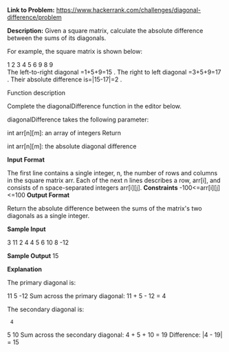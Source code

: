 **Link to Problem:** https://www.hackerrank.com/challenges/diagonal-difference/problem

**Description:**
Given a square matrix, calculate the absolute difference between the sums of its diagonals.

For example, the square matrix  is shown below:

1 2 3
4 5 6
9 8 9  
The left-to-right diagonal =1+5+9=15 . The right to left diagonal =3+5+9=17 . Their absolute difference is=|15-17|=2 .

Function description

Complete the diagonalDifference  function in the editor below.

diagonalDifference takes the following parameter:

int arr[n][m]: an array of integers
Return

int arr[n][m]: the absolute diagonal difference

**Input Format**

The first line contains a single integer, n, the number of rows and columns in the square matrix arr.
Each of the next n lines describes a row, arr[i], and consists of n space-separated integers arr[i][j].
**Constraints**
-100<=arr[i][j]<=100
**Output Format**

Return the absolute difference between the sums of the matrix's two diagonals as a single integer.

**Sample Input**

3
11 2 4
4 5 6
10 8 -12

**Sample Output**
15

**Explanation**

The primary diagonal is:

11
   5
     -12
Sum across the primary diagonal: 11 + 5 - 12 = 4

The secondary diagonal is:

     4
   5
10
Sum across the secondary diagonal: 4 + 5 + 10 = 19
Difference: |4 - 19| = 15